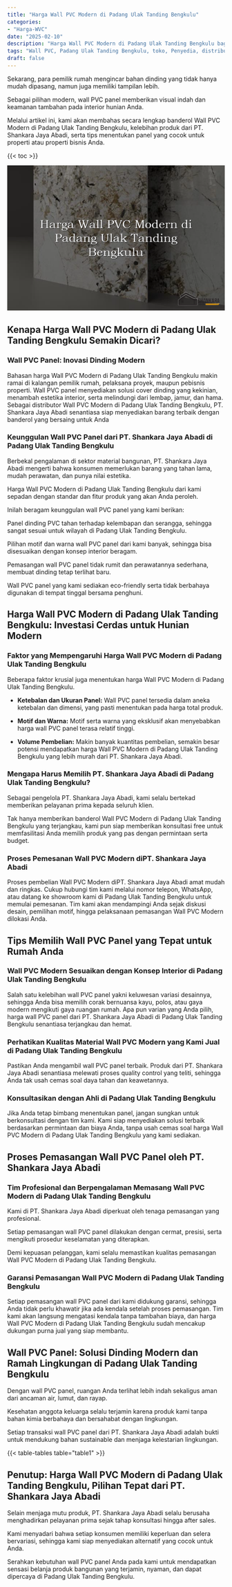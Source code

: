```yaml
---
title: "Harga Wall PVC Modern di Padang Ulak Tanding Bengkulu"
categories: 
- "Harga-WVC"
date: "2025-02-10"
description: "Harga Wall PVC Modern di Padang Ulak Tanding Bengkulu bagi rumah, kantor, serta toko. Material berkualitas, beragam motif, pilihan warna menarik, dengan servis pemasangan ditangani oleh teknisi ahli dan garansi resmi!|Servis penyediaan Wall PVC Modern di Padang Ulak Tanding Bengkulu untuk kebutuhan rumah, kantor, maupun toko, dengan material terbaik dan penempatan oleh tim ahli serta kepastian resmi.|Pilihan Wall PVC Modern di Padang Ulak Tanding Bengkulu yang terpercaya untuk rumah, kantor, dan toko, dengan material unggulan dan instalasi ditangani oleh tim profesional dan garansi resmi.|Penjualan Wall PVC Modern di Padang Ulak Tanding Bengkulu untuk hunian, kantor, serta gerai, beserta produk terbaik dan pemasangan dikerjakan oleh tenaga ahli berpengalaman, disertai beserta garansi resmi.}"
tags: "Wall PVC, Padang Ulak Tanding Bengkulu, toko, Penyedia, distributor"
draft: false
---
```


Sekarang, para pemilik rumah mengincar bahan dinding yang tidak hanya mudah dipasang, namun juga memiliki tampilan lebih.

Sebagai pilihan modern, wall PVC panel memberikan visual indah dan keamanan tambahan pada interior hunian Anda.

Melalui artikel ini, kami akan membahas secara lengkap banderol Wall PVC Modern di Padang Ulak Tanding Bengkulu, kelebihan produk dari PT. Shankara Jaya Abadi, serta tips menentukan panel yang cocok untuk properti atau properti bisnis Anda.

{{< toc >}}

![Harga Wall PVC Modern di Padang Ulak Tanding Bengkulu](/images/Harga-WVC/Harga-Wall-PVC-Modern-di-Padang-Ulak-Tanding-Bengkulu.png)


## Kenapa Harga Wall PVC Modern di Padang Ulak Tanding Bengkulu Semakin Dicari?

### Wall PVC Panel: Inovasi Dinding Modern

Bahasan harga Wall PVC Modern di Padang Ulak Tanding Bengkulu makin ramai di kalangan pemilik rumah, pelaksana proyek, maupun pebisnis properti. Wall PVC panel menyediakan solusi cover dinding yang kekinian, menambah estetika interior, serta melindungi dari lembap, jamur, dan hama. Sebagai distributor Wall PVC Modern di Padang Ulak Tanding Bengkulu, PT. Shankara Jaya Abadi senantiasa siap menyediakan barang terbaik dengan banderol yang bersaing untuk Anda

### Keunggulan Wall PVC Panel dari PT. Shankara Jaya Abadi di Padang Ulak Tanding Bengkulu

Berbekal pengalaman di sektor material bangunan, PT. Shankara Jaya Abadi mengerti bahwa konsumen memerlukan barang yang tahan lama, mudah perawatan, dan punya nilai estetika.

Harga Wall PVC Modern di Padang Ulak Tanding Bengkulu dari kami sepadan dengan standar dan fitur produk yang akan Anda peroleh.

Inilah beragam keunggulan wall PVC panel yang kami berikan:

Panel dinding PVC tahan terhadap kelembapan dan serangga, sehingga sangat sesuai untuk wilayah di Padang Ulak Tanding Bengkulu.

Pilihan motif dan warna wall PVC panel dari kami banyak, sehingga bisa disesuaikan dengan konsep interior beragam.

Pemasangan wall PVC panel tidak rumit dan perawatannya sederhana, membuat dinding tetap terlihat baru.

Wall PVC panel yang kami sediakan eco-friendly serta tidak berbahaya digunakan di tempat tinggal bersama penghuni.

## Harga Wall PVC Modern di Padang Ulak Tanding Bengkulu: Investasi Cerdas untuk Hunian Modern

### Faktor yang Mempengaruhi Harga Wall PVC Modern di Padang Ulak Tanding Bengkulu

Beberapa faktor krusial juga menentukan harga Wall PVC Modern di Padang Ulak Tanding Bengkulu.

- **Ketebalan dan Ukuran Panel:** Wall PVC panel tersedia dalam aneka ketebalan dan dimensi, yang pasti menentukan pada harga total produk.

- **Motif dan Warna:** Motif serta warna yang eksklusif akan menyebabkan harga wall PVC panel terasa relatif tinggi.

- **Volume Pembelian:** Makin banyak kuantitas pembelian, semakin besar potensi mendapatkan harga Wall PVC Modern di Padang Ulak Tanding Bengkulu yang lebih murah dari PT. Shankara Jaya Abadi.

### Mengapa Harus Memilih PT. Shankara Jaya Abadi di Padang Ulak Tanding Bengkulu?

Sebagai pengelola PT. Shankara Jaya Abadi, kami selalu bertekad memberikan pelayanan prima kepada seluruh klien.

Tak hanya memberikan banderol Wall PVC Modern di Padang Ulak Tanding Bengkulu yang terjangkau, kami pun siap memberikan konsultasi free untuk memfasilitasi Anda memilih produk yang pas dengan permintaan serta budget.

### Proses Pemesanan Wall PVC Modern diPT. Shankara Jaya Abadi

Proses pembelian Wall PVC Modern diPT. Shankara Jaya Abadi amat mudah dan ringkas. Cukup hubungi tim kami melalui nomor telepon, WhatsApp, atau datang ke showroom kami di Padang Ulak Tanding Bengkulu untuk memulai pemesanan. Tim kami akan mendampingi Anda sejak diskusi desain, pemilihan motif, hingga pelaksanaan pemasangan Wall PVC Modern dilokasi Anda.

## Tips Memilih Wall PVC Panel yang Tepat untuk Rumah Anda

### Wall PVC Modern Sesuaikan dengan Konsep Interior di Padang Ulak Tanding Bengkulu

Salah satu kelebihan wall PVC panel yakni keluwesan variasi desainnya, sehingga Anda bisa memilih corak bernuansa kayu, polos, atau gaya modern mengikuti gaya ruangan rumah. Apa pun varian yang Anda pilih, harga wall PVC panel dari PT. Shankara Jaya Abadi di Padang Ulak Tanding Bengkulu senantiasa terjangkau dan hemat.

### Perhatikan Kualitas Material Wall PVC Modern yang Kami Jual di Padang Ulak Tanding Bengkulu

Pastikan Anda mengambil wall PVC panel terbaik. Produk dari PT. Shankara Jaya Abadi senantiasa melewati proses quality control yang teliti, sehingga Anda tak usah cemas soal daya tahan dan keawetannya.

### Konsultasikan dengan Ahli di Padang Ulak Tanding Bengkulu

Jika Anda tetap bimbang menentukan panel, jangan sungkan untuk berkonsultasi dengan tim kami. Kami siap menyediakan solusi terbaik berdasarkan permintaan dan biaya Anda, tanpa usah cemas soal harga Wall PVC Modern di Padang Ulak Tanding Bengkulu yang kami sediakan.

## Proses Pemasangan Wall PVC Panel oleh PT. Shankara Jaya Abadi

### Tim Profesional dan Berpengalaman Memasang Wall PVC Modern di Padang Ulak Tanding Bengkulu

Kami di PT. Shankara Jaya Abadi diperkuat oleh tenaga pemasangan yang profesional.

Setiap pemasangan wall PVC panel dilakukan dengan cermat, presisi, serta mengikuti prosedur keselamatan yang diterapkan.

Demi kepuasan pelanggan, kami selalu memastikan kualitas pemasangan Wall PVC Modern di Padang Ulak Tanding Bengkulu.

### Garansi Pemasangan Wall PVC Modern di Padang Ulak Tanding Bengkulu

Setiap pemasangan wall PVC panel dari kami didukung garansi, sehingga Anda tidak perlu khawatir jika ada kendala setelah proses pemasangan. Tim kami akan langsung mengatasi kendala tanpa tambahan biaya, dan harga Wall PVC Modern di Padang Ulak Tanding Bengkulu sudah mencakup dukungan purna jual yang siap membantu.

## Wall PVC Panel: Solusi Dinding Modern dan Ramah Lingkungan di Padang Ulak Tanding Bengkulu

Dengan wall PVC panel, ruangan Anda terlihat lebih indah sekaligus aman dari ancaman air, lumut, dan rayap.

Kesehatan anggota keluarga selalu terjamin karena produk kami tanpa bahan kimia berbahaya dan bersahabat dengan lingkungan.

Setiap transaksi wall PVC panel dari PT. Shankara Jaya Abadi adalah bukti untuk mendukung bahan sustainable dan menjaga kelestarian lingkungan.

{{< table-tables table="table1" >}}

## Penutup: Harga Wall PVC Modern di Padang Ulak Tanding Bengkulu, Pilihan Tepat dari PT. Shankara Jaya Abadi

Selain menjaga mutu produk, PT. Shankara Jaya Abadi selalu berusaha menghadirkan pelayanan prima sejak tahap konsultasi hingga after sales.

Kami menyadari bahwa setiap konsumen memiliki keperluan dan selera bervariasi, sehingga kami siap menyediakan alternatif yang cocok untuk Anda.

Serahkan kebutuhan wall PVC panel Anda pada kami untuk mendapatkan sensasi belanja produk bangunan yang terjamin, nyaman, dan dapat dipercaya di Padang Ulak Tanding Bengkulu.